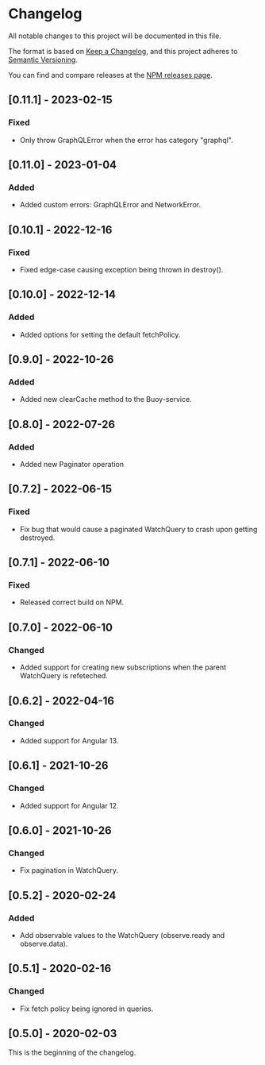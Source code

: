 # Changelog

All notable changes to this project will be documented in this file.

The format is based on [Keep a Changelog](https://keepachangelog.com/en/1.0.0/),
and this project adheres to [Semantic Versioning](https://semver.org/spec/v2.0.0.html).

You can find and compare releases at the [NPM releases page](https://www.npmjs.com/package/@buoy/client?activeTab=versions).


## [0.11.1] - 2023-02-15

### Fixed
- Only throw GraphQLError when the error has category "graphql".

## [0.11.0] - 2023-01-04

### Added
- Added custom errors: GraphQLError and NetworkError.

## [0.10.1] - 2022-12-16

### Fixed
- Fixed edge-case causing exception being thrown in destroy().

## [0.10.0] - 2022-12-14

### Added
- Added options for setting the default fetchPolicy.

## [0.9.0] - 2022-10-26

### Added
- Added new clearCache method to the Buoy-service.

## [0.8.0] - 2022-07-26

### Added
- Added new Paginator operation

## [0.7.2] - 2022-06-15

### Fixed
- Fix bug that would cause a paginated WatchQuery to crash upon getting destroyed.

## [0.7.1] - 2022-06-10

### Fixed
- Released correct build on NPM.

## [0.7.0] - 2022-06-10

### Changed
- Added support for creating new subscriptions when the parent WatchQuery is refeteched.

## [0.6.2] - 2022-04-16

### Changed
- Added support for Angular 13.

## [0.6.1] - 2021-10-26

### Changed
- Added support for Angular 12.

## [0.6.0] - 2021-10-26

### Changed
- Fix pagination in WatchQuery.

## [0.5.2] - 2020-02-24

### Added
- Add observable values to the WatchQuery (observe.ready and observe.data).

## [0.5.1] - 2020-02-16

### Changed
- Fix fetch policy being ignored in queries.

## [0.5.0] - 2020-02-03

This is the beginning of the changelog.
